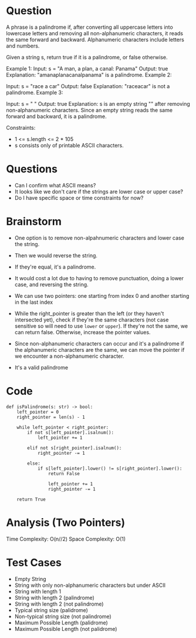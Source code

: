 # Question
A phrase is a palindrome if, after converting all uppercase letters into lowercase letters and removing all non-alphanumeric characters, it reads the same forward and backward. Alphanumeric characters include letters and numbers.

Given a string s, return true if it is a palindrome, or false otherwise.

Example 1:
Input: s = "A man, a plan, a canal: Panama"
Output: true
Explanation: "amanaplanacanalpanama" is a palindrome.
Example 2:

Input: s = "race a car"
Output: false
Explanation: "raceacar" is not a palindrome.
Example 3:

Input: s = " "
Output: true
Explanation: s is an empty string "" after removing non-alphanumeric characters.
Since an empty string reads the same forward and backward, it is a palindrome.

Constraints:
* 1 <= s.length <= 2 * 105
* s consists only of printable ASCII characters.

# Questions
* Can I confirm what ASCII means? 
* It looks like we don't care if the strings are lower case or upper case?
* Do I have specific space or time constraints for now?

# Brainstorm
* One option is to remove non-alpahnumeric characters and lower case the string. 
* Then we would reverse the string.
* If they're equal, it's a palindrome.
* It would cost a lot due to having to remove punctuation, doing a lower case, and reversing the string. 

* We can use two pointers: one starting from index 0 and another starting in the last index
* While the right_pointer is greater than the left (or they haven't intersected yet), check if they're the same characters (not case sensitive so will need to use `lower` or `upper`). If they're not the same, we can return false. Otherwise, increase the pointer values.
* Since non-alphanumeric characters can occur and it's a palindrome if the alphanumeric characters are the same, we can move the pointer if we encounter a non-alphanumeric character. 
* It's a valid palindrome 

# Code
```
def isPalindrome(s: str) -> bool:
    left_pointer = 0
    right_pointer = len(s) - 1

    while left_pointer < right_pointer: 
        if not s[left_pointer].isalnum():
            left_pointer += 1
        
        elif not s[right_pointer].isalnum():
            right_pointer -= 1
        
        else: 
            if s[left_pointer].lower() != s[right_pointer].lower():
                return False 

                left_pointer += 1
                right_pointer -= 1
        
    return True 

```

# Analysis (Two Pointers)
Time Complexity: O(n//2)
Space Complexity: O(1)

# Test Cases 
* Empty String
* String with only non-alphanumeric characters but under ASCII
* String with length 1 
* String with length 2 (palindrome)
* String with length 2 (not palindrome)
* Typical string size (palidrome)
* Non-typical string size (not palindrome) 
* Maximum Possible Length (palidrome)
* Maximum Possible Length (not palidrome)